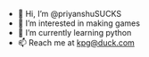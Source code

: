 - 👋 Hi, I’m @priyanshuSUCKS
- 👀 I’m interested in making games
- 🌱 I’m currently learning python 
- 📫 Reach me at kpg@duck.com

<!---
priyanshuSUCKS/priyanshuSUCKS is a ✨ special ✨ repository because its `README.md` (this file) appears on your GitHub profile.
You can click the Preview link to take a look at your changes.
--->

